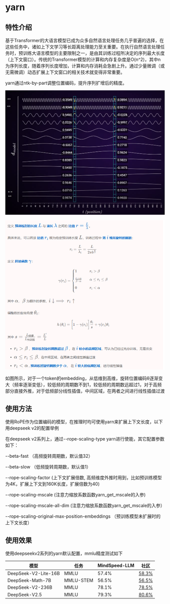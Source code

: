 # yarn

## 特性介绍

基于Transformer的大语言模型已成为众多自然语言处理任务几乎普遍的选择，在这些任务中，诸如上下文学习等长距离处理能力至关重要。在执行自然语言处理任务时，预训练大语言模型的主要限制之一，是由其训练过程所决定的序列最大长度（上下文窗口）。传统的Transformer模型的计算和内存复杂度是O(n^2)，其中n为序列长度，随着序列长度增加，计算和内存消耗会急剧上升。通过少量微调（或无需微调）动态扩展上下文窗口的相关技术就变得非常重要。

yarn通过ntk-by-part调整位置编码，提升序列扩增后的精度。


![posiiton_embedding.png](../../../sources/images/yarn/position_embedding.PNG)

![ntk_by_parts.png](../../../sources/images/yarn/ntk_by_parts.png)

如图所示，对于一个token的embedding，从低维到高维，旋转位置编码θ逐渐变大（频率逐渐变低），较低频的周期数不到1，较低频的周期数远超过1，对于高频部分直接外推，对于低频部分线性插值，中间区域，在两者之间进行线性插值过渡

## 使用方法

使用RoPE作为位置编码的模型，在推理时均可使用yarn来扩展上下文长度，以下用deepseek v2的配置举例

在deepseek v2系列上，通过--rope-scaling-type yarn进行使能，其它配置参数如下：

--beta-fast  （高频旋转周期数，默认值32）

--beta-slow  （低频旋转周期数，默认值1）

--rope-scaling-factor      (上下文扩展倍数, 高频维度外推时用到，比如预训练模型为4K，扩展上下文到160K长度，扩展倍数为40)

--rope-scaling-mscale      (注意力缩放系数函数yarn_get_mscale的入参)

--rope-scaling-mscale-all-dim (注意力缩放系数函数yarn_get_mscale的入参）

--rope-scaling-original-max-position-embeddings  （预训练模型未扩展时的上下文长度）


## 使用效果

使用deepseekv2系列的yarn默认配置，mmlu精度测试如下

| 模型                   | 任务     | MindSpeed-LLM | 社区                                                                    |
|----------------------|--------|-----------|-----------------------------------------------------------------------|
| DeepSeek-V2-Lite-16B | MMLU   | 57.4%     | [58.3%](https://huggingface.co/deepseek-ai/DeepSeek-V2-Lite)          |
| DeepSeek-Math-7B     |MMLU-STEM| 56.5%    | [56.5%](https://github.com/deepseek-ai/DeepSeek-Math)          |
| DeepSeek-V2-236B     | MMLU   | 78.1%         | [78.5%](https://huggingface.co/deepseek-ai/DeepSeek-V2)          |
| DeepSeek-V2.5        | MMLU   | 79.3%         | [80.6%](https://huggingface.co/deepseek-ai/DeepSeek-V2.5)          |








